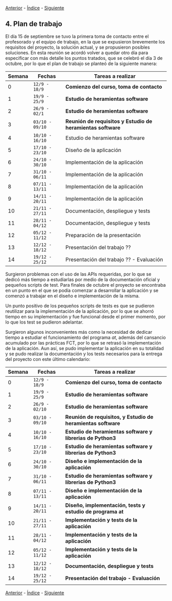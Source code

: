 [Anterior](3Doc_Estudio_previo) - [Índice](Doc) - [Siguiente](5Doc_Diseño)

## 4. Plan de trabajo 


El día 15 de septiembre se tuvo la primera toma de contacto entre el profesorado y el equipo de trabajo, en la que se expusieron brevemente los requisitos del proyecto, la solución actual, y se propusieron posibles soluciones. En esta reunión se acordó volver a quedar otro día para especificar con más detalle los puntos tratados, que se celebró el día 3 de octubre, por lo que el plan de trabajo se planteó de la siguiente manera:

| Semana | Fechas            | Tareas a realizar                            |
| ------ | ----------------- | ------------------------------------------- |
| 0      | `12/9 - 18/9`   | **Comienzo del curso, toma de contacto**    |
| 1      | `19/9 - 25/9`   | **Estudio de heramientas software**                         |
| 2      | `26/9 - 02/1`    | **Estudio de heramientas software**                         |
| 3      | `03/10 - 09/10`     | **Reunión de requisitos y Estudio de heramientas software** |
| 4      | `10/10 - 16/10`     | Estudio de heramientas software             |
| 5      | `17/10 - 23/10`     | Diseño de la aplicación                     |
| 6      | `24/10 - 30/10`     | Implementación de la aplicación             |
| 7      | `31/10 - 06/11`    | Implementación de la aplicación             |
| 8      | `07/11 - 13/11`   | Implementación de la aplicación             |
| 9      | `14/11 - 20/11`   | Implementación de la aplicación             |
| 10     | `21/11 - 27/11`   | Documentación, despliegue y tests           |
| 11     | `28/11 - 04/12`  | Documentación, despliegue y tests           |
| 12     | `05/12 - 11/12` | Preparación de la presentación              |
| 13     | `12/12 - 18/12` | Presentación del trabajo ??                 |
| 14     | `19/12 - 25/12` | Presentación del trabajo ?? - Evaluación    |

Surgieron problemas con el uso de las APIs requeridas, por lo que se dedicó más tiempo a estudiarlas por medio de la documentación oficial y pequeños scripts de test. Para finales de octubre el proyecto se encontraba en un punto en el que se podía comenzar a desarrollar la aplicación y se comenzó a trabajar en el diseño e implementación de la misma.

Un punto positivo de los pequeños scripts de tests es que se pudieron reutilizar para la implementación de la aplicación, por lo que se ahorró tiempo en su implementación y fue funcional desde el primer momento, por lo que los test se pudieron adelantar.

Surgieron algunos inconvenientes más como la necesidad de dedicar tiempo a estudiar el funcionamiento del programa _at_, además del cansancio acumulado por las prácticas FCT, por lo que se retrasó la implementación de la aplicación. Aun así, se pudo implementar la aplicación en su totalidad y se pudo realizar la documentación y los tests necesarios para la entrega del proyecto con este último calendario:

| Semana | Fechas            | Tareas a realizar                                               |
| ------ | ----------------- | -------------------------------------------------------------- |
| 0      | `12/9 - 18/9`   | **Comienzo del curso, toma de contacto**                       |
| 1      | `19/9 - 25/9`   | **Estudio de heramientas software**                                            |
| 2      | `26/9 - 02/10`    | **Estudio de heramientas software**                                            |
| 3      | `03/10 - 09/10`     | **Reunión de requisitos, y Estudio de heramientas software**                   |
| 4      | `10/10 - 16/10`     | **Estudio de heramientas software y librerias de Python3**                     |
| 5      | `17/10 - 23/10`     | **Estudio de heramientas software y librerias de Python3**                     |
| 6      | `24/10 - 30/10`     | **Diseño e implementación de la aplicación**                   |
| 7      | `31/10 - 06/11`    | **Estudio de heramientas software y librerias de Python3**                     |
| 8      | `07/11 - 13/11`   | **Diseño e implementación de la aplicación**                   |
| 9      | `14/11 - 20/11`   | **Diseño, implementación, tests y estudio de programa __at__** |
| 10     | `21/11 - 27/11`   | **Implementación y tests de la aplicación**                    |
| 11     | `28/11 - 04/12`  | **Implementación y tests de la aplicación**                    |
| 12     | `05/12 - 11/12` | **Implementación y tests de la aplicación**                    |
| 13     | `12/12 - 18/12` | **Documentación, despliegue y tests**                          |
| 14     | `19/12 - 25/12` | **Presentación del trabajo - Evaluación**                      |

[Anterior](3Doc_Estudio_previo) - [Índice](Doc) - [Siguiente](5Doc_Diseño)